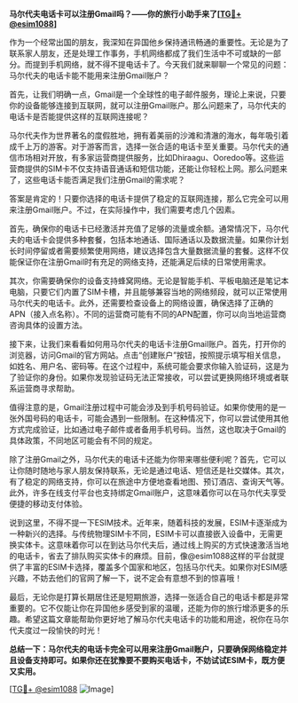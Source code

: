 **马尔代夫电话卡可以注册Gmail吗？——你的旅行小助手来了[[TG💪+ @esim1088](https://t.me/s/esim1088)]**

作为一个经常出国的朋友，我深知在异国他乡保持通讯畅通的重要性。无论是为了联系家人朋友，还是处理工作事务，手机网络都成了我们生活中不可或缺的一部分。而提到手机网络，就不得不提电话卡了。今天我们就来聊聊一个常见的问题：马尔代夫的电话卡能不能用来注册Gmail账户？

首先，让我们明确一点，Gmail是一个全球性的电子邮件服务，理论上来说，只要你的设备能够连接到互联网，就可以注册Gmail账户。那么问题来了，马尔代夫的电话卡是否能提供这样的互联网连接呢？

马尔代夫作为世界著名的度假胜地，拥有着美丽的沙滩和清澈的海水，每年吸引着成千上万的游客。对于游客而言，选择一张合适的电话卡至关重要。马尔代夫的通信市场相对开放，有多家运营商提供服务，比如Dhiraagu、Ooredoo等。这些运营商提供的SIM卡不仅支持语音通话和短信功能，还能让你轻松上网。那么问题来了，这些电话卡能否满足我们注册Gmail的需求呢？

答案是肯定的！只要你选择的电话卡提供了稳定的互联网连接，那么它完全可以用来注册Gmail账户。不过，在实际操作中，我们需要考虑几个因素。

首先，确保你的电话卡已经激活并充值了足够的流量或余额。通常情况下，马尔代夫的电话卡会提供多种套餐，包括本地通话、国际通话以及数据流量。如果你计划长时间停留或者需要频繁使用网络，建议选择包含大量数据流量的套餐。这样不仅能保证你在注册Gmail时有充足的网络支持，还能满足后续的日常使用需求。

其次，你需要确保你的设备支持蜂窝网络。无论是智能手机、平板电脑还是笔记本电脑，只要它们内置了SIM卡槽，并且能够兼容当地的网络频段，就可以正常使用马尔代夫的电话卡。此外，还需要检查设备上的网络设置，确保选择了正确的APN（接入点名称）。不同的运营商可能有不同的APN配置，你可以向当地运营商咨询具体的设置方法。

接下来，让我们来看看如何用马尔代夫的电话卡注册Gmail账户。首先，打开你的浏览器，访问Gmail的官方网站。点击“创建账户”按钮，按照提示填写相关信息，如姓名、用户名、密码等。在这个过程中，系统可能会要求你输入验证码，这是为了验证你的身份。如果你发现验证码无法正常接收，可以尝试更换网络环境或者联系运营商寻求帮助。

值得注意的是，Gmail注册过程中可能会涉及到手机号码验证。如果你使用的是一张外国号码的电话卡，可能会遇到一些限制。在这种情况下，你可以尝试使用其他方式完成验证，比如通过电子邮件或者备用手机号码。当然，这也取决于Gmail的具体政策，不同地区可能会有不同的规定。

除了注册Gmail之外，马尔代夫的电话卡还能为你带来哪些便利呢？首先，它可以让你随时随地与家人朋友保持联系，无论是通过电话、短信还是社交媒体。其次，有了稳定的网络支持，你可以在旅途中方便地查看地图、预订酒店、查询天气等。此外，许多在线支付平台也支持绑定Gmail账户，这意味着你可以在马尔代夫享受便捷的移动支付体验。

说到这里，不得不提一下ESIM技术。近年来，随着科技的发展，ESIM卡逐渐成为一种新兴的选择。与传统物理SIM卡不同，ESIM卡可以直接嵌入设备中，无需更换实体卡。这意味着你可以在到达马尔代夫后，通过线上购买的方式快速激活当地的电话卡，省去了排队购买实体卡的麻烦。目前，像@esim1088这样的平台就提供了丰富的ESIM卡选择，覆盖多个国家和地区，包括马尔代夫。如果你对ESIM感兴趣，不妨去他们的官网了解一下，说不定会有意想不到的惊喜哦！

最后，无论你是打算长期居住还是短期旅游，选择一张适合自己的电话卡都是非常重要的。它不仅能让你在异国他乡感受到家的温暖，还能为你的旅行增添更多的乐趣。希望这篇文章能帮助你更好地了解马尔代夫电话卡的功能和用途，祝你在马尔代夫度过一段愉快的时光！

**总结一下：马尔代夫的电话卡完全可以用来注册Gmail账户，只要确保网络稳定并且设备支持即可。如果你还在犹豫要不要购买电话卡，不妨试试ESIM卡，既方便又实用。**

[[TG💪+ @esim1088](https://t.me/s/esim1088) ![Image](https://i.postimg.cc/4NQfJmqS/Snipaste-2025-05-13-00-14-12.png)]
